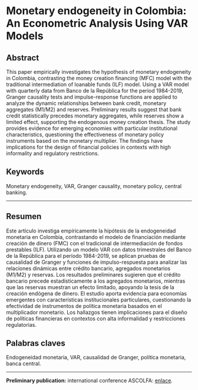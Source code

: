 # Monetary endogeneity in Colombia: An Econometric Analysis Using VAR Models

## Abstract


This paper empirically investigates the hypothesis of monetary endogeneity in Colombia, contrasting the money creation financing (MFC) model with the traditional intermediation of loanable funds (ILF) model. Using a VAR model with quarterly data from Banco de la República for the period 1984-2019, Granger causality tests and impulse-response functions are applied to analyze the dynamic relationships between bank credit, monetary aggregates (M1/M2) and reserves. Preliminary results suggest that bank credit statistically precedes monetary aggregates, while reserves show a limited effect, supporting the endogenous money creation thesis. The study provides evidence for emerging economies with particular institutional characteristics, questioning the effectiveness of monetary policy instruments based on the monetary multiplier. The findings have implications for the design of financial policies in contexts with high informality and regulatory restrictions.

## Keywords


Monetary endogeneity, VAR, Granger causality, monetary policy, central banking.

---


## Resumen
Este artículo investiga empíricamente la hipótesis de la endogeneidad monetaria en Colombia, contrastando el modelo de financiación mediante creación de dinero (FMC) con el tradicional de intermediación de fondos prestables (ILF). Utilizando un modelo VAR con datos trimestrales del Banco de la República para el período 1984-2019, se aplican pruebas de causalidad de Granger y funciones de impulso-respuesta para analizar las relaciones dinámicas entre crédito bancario, agregados monetarios (M1/M2) y reservas. Los resultados preliminares sugieren que el crédito bancario precede estadísticamente a los agregados monetarios, mientras que las reservas muestran un efecto limitado, apoyando la tesis de la creación endógena de dinero. El estudio aporta evidencia para economías emergentes con características institucionales particulares, cuestionando la efectividad de instrumentos de política monetaria basados en el multiplicador monetario. Los hallazgos tienen implicaciones para el diseño de políticas financieras en contextos con alta informalidad y restricciones regulatorias.

## Palabras claves

Endogeneidad monetaria, VAR, causalidad de Granger, política monetaria, banca central.

---

**Preliminary publication:** international conference ASCOLFA: [enlace](https://editorial.com.co/ascolfa/index.php/memorias/article/download/99/94/179).